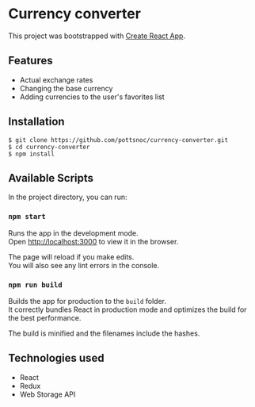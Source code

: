 # Currency converter
This project was bootstrapped with [Create React App](https://github.com/facebook/create-react-app).

## Features

- Actual exchange rates
- Changing the base currency
- Adding currencies to the user's favorites list

## Installation
```
$ git clone https://github.com/pottsnoc/currency-converter.git
$ cd currency-converter
$ npm install
```
## Available Scripts

In the project directory, you can run:

### `npm start`

Runs the app in the development mode.<br>
Open [http://localhost:3000](http://localhost:3000) to view it in the browser.

The page will reload if you make edits.<br>
You will also see any lint errors in the console.

### `npm run build`

Builds the app for production to the `build` folder.<br>
It correctly bundles React in production mode and optimizes the build for the best performance.

The build is minified and the filenames include the hashes.

## Technologies used
- React
- Redux
- Web Storage API